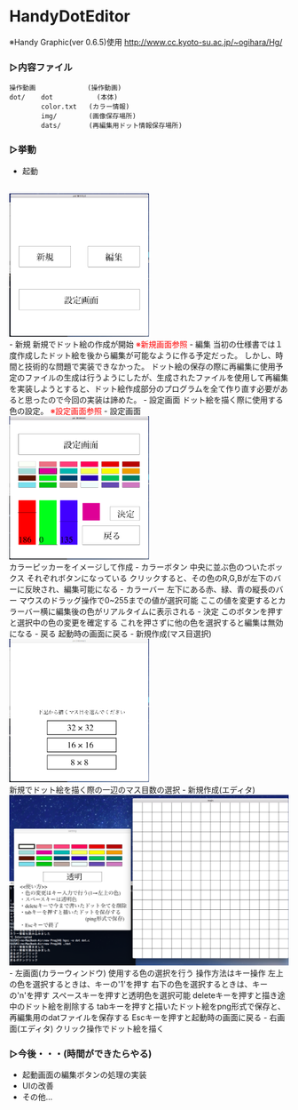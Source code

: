 # HandyDotEditor

※Handy Graphic(ver 0.6.5)使用
http://www.cc.kyoto-su.ac.jp/~ogihara/Hg/

### ▷内容ファイル
```
操作動画             (操作動画)
dot/    dot           (本体)
        color.txt   (カラー情報)
        img/        (画像保存場所)
        dats/       (再編集用ドット情報保存場所)
```
### ▷挙動
- 起動
<br>
<img src="img/start.png"width="50%">
<br>
    - 新規
        新規でドット絵の作成が開始
        <font color="red">※新規画面参照</font>
    - 編集
        当初の仕様書では１度作成したドット絵を後から編集が可能なように作る予定だった。
        しかし、時間と技術的な問題で実装できなかった。
        ドット絵の保存の際に再編集に使用予定のファイルの生成は行うようにしたが、生成されたファイルを使用して再編集を実装しようとすると、ドット絵作成部分のプログラムを全て作り直す必要があると思ったので今回の実装は諦めた。
    - 設定画面
        ドット絵を描く際に使用する色の設定。
        <font color="red">※設定画面参照</font>
- 設定画面
<br>
<img src="img/setting.png"width="50%">
<br>
    カラーピッカーをイメージして作成
    - カラーボタン
        中央に並ぶ色のついたボックス
        それぞれボタンになっている
        クリックすると、その色のR,G,Bが左下のバーに反映され、編集可能になる
    - カラーバー
        左下にある赤、緑、青の縦長のバー
        マウスのドラッグ操作で0~255までの値が選択可能
        ここの値を変更するとカラーバー横に編集後の色がリアルタイムに表示される
    - 決定
        このボタンを押すと選択中の色の変更を確定する
        これを押さずに他の色を選択すると編集は無効になる
    - 戻る
        起動時の画面に戻る
- 新規作成(マス目選択)
<br>
<img src="img/selectdotnum.png"width="50%">
<br>
    新規でドット絵を描く際の一辺のマス目数の選択
- 新規作成(エディタ)
<br>
<img src="img/editor.png">
<br>
    - 左画面(カラーウィンドウ)
        使用する色の選択を行う
        操作方法はキー操作
        左上の色を選択するときは、キーの'1'を押す
        右下の色を選択するときは、キーの'n'を押す
        スペースキーを押すと透明色を選択可能
        deleteキーを押すと描き途中のドット絵を削除する
        tabキーを押すと描いたドット絵をpng形式で保存と、再編集用のdatファイルを保存する
        Escキーを押すと起動時の画面に戻る
    - 右画面(エディタ)
        クリック操作でドット絵を描く

### ▷今後・・・(時間ができたらやる)
- 起動画面の編集ボタンの処理の実装
- UIの改善
- その他...
